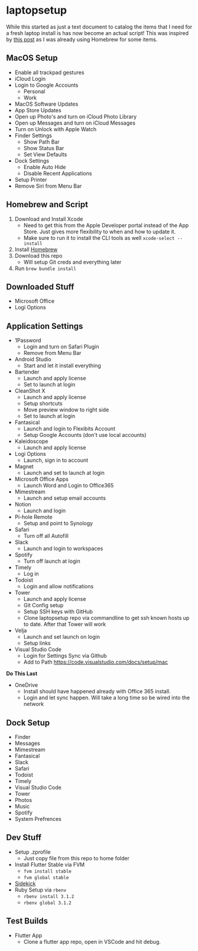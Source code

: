 # laptopsetup

While this started as just a text document to catalog the items that I need for a fresh laptop install is has now become an actual script! This was inspired by [this post](https://www.caseyliss.com/2019/10/8/brew-bundle) as I was already using Homebrew for some items.

## MacOS Setup

* Enable all trackpad gestures
* iCloud Login
* Login to Google Accounts
   * Personal
   * Work
* MacOS Software Updates
* App Store Updates
* Open up Photo's and turn on iCloud Photo Library
* Open up Messages and turn on iCloud Messages
* Turn on Unlock with Apple Watch
* Finder Settings
   * Show Path Bar
   * Show Status Bar
   * Set View Defaults
* Dock Settings
   * Enable Auto Hide
   * Disable Recent Applications
* Setup Printer
* Remove Siri from Menu Bar

## Homebrew and Script

1. Download and Install Xcode
   * Need to get this from the Apple Developer portal instead of the App Store. Just gives more flexibility to when and how to update it. 
   * Make sure to run it to install the CLI tools as well `xcode-select --install`
1. Install [Homebrew](https://brew.sh)
1. Download this repo
   * Will setup Git creds and everything later
1. Run `brew bundle install`

## Downloaded Stuff

* Microsoft Office
* Logi Options
   
## Application Settings

* 1Password
   * Login and turn on Safari Plugin
   * Remove from Menu Bar
* Android Studio
   * Start and let it install everything
* Bartender
   * Launch and apply license
   * Set to launch at login
* CleanShot X
   * Launch and apply license
   * Setup shortcuts
   * Move preview window to right side 
   * Set to launch at login
* Fantasical
   * Launch and login to Flexibits Account
   * Setup Google Accounts (don't use local accounts) 
* Kaleidoscope
   * Launch and apply license
* Logi Options
   * Launch, sign in to account
* Magnet
   * Launch and set to launch at login
* Microsoft Office Apps
   * Launch Word and Login to Office365
* Mimestream
   * Launch and setup email accounts
* Notion
   * Launch and login
* Pi-hole Remote
   * Setup and point to Synology
* Safari
   * Turn off all Autofill
* Slack
   * Launch and login to workspaces
* Spotify
   * Turn off launch at login
* Timely
   * Log in
* Todoist
   * Login and allow notifications
* Tower
   * Launch and apply license
   * Git Config setup
   * Setup SSH keys with GitHub
   * Clone laptopsetup repo via commandline to get ssh known hosts up to date. After that Tower will work
* Velja
   * Launch and set launch on login
   * Setup links
* Visual Studio Code
   * Login for Settings Sync via Github
   * Add to Path https://code.visualstudio.com/docs/setup/mac
   
**Do This Last**
* OneDrive
   * Install should have happened already with Office 365 install.
   * Login and let sync happen. Will take a long time so be wired into the network

## Dock Setup

* Finder
* Messages
* Mimestream
* Fantasical
* Slack
* Safari
* Todoist
* Timely
* Visual Studio Code
* Tower
* Photos
* Music
* Spotify
* System Prefrences

## Dev Stuff

* Setup .zprofile
   * Just copy file from this repo to home folder
* Install Flutter Stable via FVM
   * `fvm install stable`
   * `fvm global stable`
* [Sidekick](https://github.com/fluttertools/sidekick)
* Ruby Setup via `rbenv`
   * `rbenv install 3.1.2`
   * `rbenv global 3.1.2`

## Test Builds
* Flutter App
   * Clone a flutter app repo, open in VSCode and hit debug.
